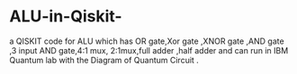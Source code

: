 # ALU-in-Qiskit-
 a QISKIT code for ALU which has  OR gate,Xor gate ,XNOR gate ,AND gate ,3 input AND gate,4:1 mux,
 2:1mux,full adder ,half adder and can run in IBM Quantum lab with the Diagram of Quantum Circuit .
